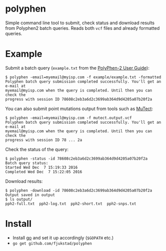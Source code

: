 # polyphen
Simple command line tool to submit, check status and download results from
Polyphen2 batch queries. Reads both `vcf` files and already formatted queries. 

# Example 
Submit a batch query (`example.txt` from the [PolyPhen-2 User
Guide](http://genetics.bwh.harvard.edu/pph2/dokuwiki/_media/hg0720.pdf)): 
```
$ polyphen -email=myemail@myisp.com -f example/example.txt -formatted
Polyphen batch query submission completed successfully. You'll get an e-mail at
myemail@myisp.com when the query is completed. Until then you can check the
progress with session ID 78608c2eb3a6d2c3699ab364d9d4205a07b20f2a
```

You can also submit point mutations output from tools such as
[MuTect](http://archive.broadinstitute.org/cancer/cga/mutect): 

```
$ polyphen -email=myemail@myisp.com -f mutect.output.vcf
Polyphen batch query submission completed successfully. You'll get an e-mail at
myemail@myisp.com when the query is completed. Until then you can check the
progress with session ID 78 ... 2a
```


Check the status of the query:
```
$ polyphen -status -id 78608c2eb3a6d2c3699ab364d9d4205a07b20f2a
Batch query status:
Started Wed Dec  7 15:19:33 2016
Completed Wed Dec  7 15:22:05 2016
```

Download results:

```
$ polyphen -download -id 78608c2eb3a6d2c3699ab364d9d4205a07b20f2a
Output saved in output
$ ls output/
pph2-full.txt  pph2-log.txt  pph2-short.txt  pph2-snps.txt
```

# Install
- Install [go](http://golang.org) and set it up accordingly (`$GOPATH` etc.) 
- `go get github.com/fjukstad/polyphen`

